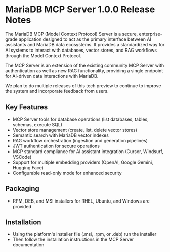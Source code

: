 # MariaDB MCP Server 1.0.0 Release Notes

The MariaDB MCP (Model Context Protocol) Server is a secure, enterprise-grade application designed to act as the primary interface between AI assistants and MariaDB data ecosystems. It provides a standardized way for AI systems to interact with databases, vector stores, and RAG workflows through the Model Context Protocol.

The MCP Server is an extension of the existing community MCP Server with authentication as well as new RAG functionality, providing a single endpoint for AI-driven data interactions with MariaDB.

We plan to do multiple releases of this tech preview to continue to improve the system and incorporate feedback from users.

## Key Features

* MCP Server tools for database operations (list databases, tables, schemas, execute SQL)
* Vector store management (create, list, delete vector stores)
* Semantic search with MariaDB vector indexes
* RAG workflow orchestration (ingestion and generation pipelines)
* JWT authentication for secure operations
* MCP standard compliance for AI assistant integration (Cursor, Windsurf, VSCode)
* Support for multiple embedding providers (OpenAI, Google Gemini, Hugging Face)
* Configurable read-only mode for enhanced security

## Packaging

* RPM, DEB, and MSI installers for RHEL, Ubuntu, and Windows are provided

## Installation

* Using the platform's installer file (.msi, .rpm, or .deb) run the installer
* Then follow the installation instructions in the MCP Server documentation
